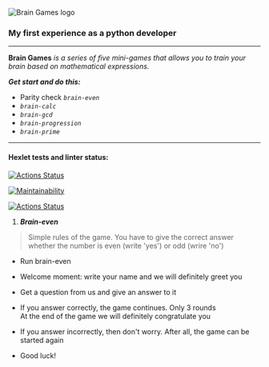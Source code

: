 ![Brain Games logo](https://i.ytimg.com/vi/14LafL_B6Yg/maxresdefault.jpg)

### My first experience as a python developer
___

**Brain Games** *is a series of five mini-games that allows you to train your brain based on mathematical expressions.*

*__Get start and do this:__*

- Parity check *`brain-even`*
- *`brain-calc`*
- *`brain-gcd`*
- *`brain-progression`*
- *`brain-prime`*
___

#### Hexlet tests and linter status:
[![Actions Status](https://github.com/Katharsi/python-project-lvl1/workflows/hexlet-check/badge.svg)](https://github.com/Katharsi/python-project-lvl1/actions)

[![Maintainability](https://api.codeclimate.com/v1/badges/a99a88d28ad37a79dbf6/maintainability)](https://codeclimate.com/github/codeclimate/codeclimate/maintainability)

[![Actions Status](https://github.com/Katharsi/python-project-lvl1/workflows/flake8-test/badge.svg)](https://github.com/Katharsi/python-project-lvl1/actions)

1. ***Brain-even***

>Simple rules of the game. You have to give the correct answer whether the number is even (write 'yes') or odd (wrire 'no')

   - Run brain-even

   - Welcome moment: write your name and we will definitely greet you

   - Get a question from us and give an answer to it

   - If you answer correctly, the game continues. Only 3 rounds</br>At the end of the game we will definitely congratulate you

   - If you answer incorrectly, then don't worry. After all, the game can be started again

   - Good luck!
